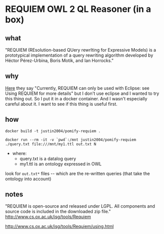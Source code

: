 # REQUIEM OWL 2 QL Reasoner (in a box)

## what
"REQUIEM (REsolution-based QUery rewrIting for Expressive Models) is a prototypical implementation of a query rewriting algorithm developed by Héctor Pérez-Urbina, Boris Motik, and Ian Horrocks."

## why
[Here](http://www.cs.ox.ac.uk/isg/tools/Requiem/) they say "Currently, REQUIEM can only be used with Eclipse: see Using REQUIEM for more details" but I don't use eclipse and I wanted to try this thing out. So I put it in a docker container. And I wasn't especially careful about it. I want to see if this thing is useful first.

## how
```
docker build -t justin2004/pomify-requiem .
```

```
docker run --rm -it -v `pwd`:/mnt justin2004/pomify-requiem ./query.txt file:///mnt/my1.ttl out.txt N
```

- where:
    - query.txt is a datalog query
    - my1.ttl is an ontology expressed in OWL

look for `out.txt*` files -- which are the re-written queries (that take the ontology into account) 




## notes

"REQUIEM is open-source and released under LGPL. All components and source code is included in the downloaded zip file."
http://www.cs.ox.ac.uk/isg/tools/Requiem

http://www.cs.ox.ac.uk/isg/tools/Requiem/using.html
